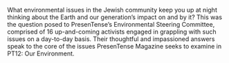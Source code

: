 What environmental issues in the Jewish community keep you up at night thinking about the Earth and our generation’s impact on and by it? This was the question posed to PresenTense’s Environmental Steering Committee, comprised of 16 up-and-coming activists engaged in grappling with such issues on a day-to-day basis. Their thoughtful and impassioned answers speak to the core of the issues PresenTense Magazine seeks to examine in PT12: Our Environment.